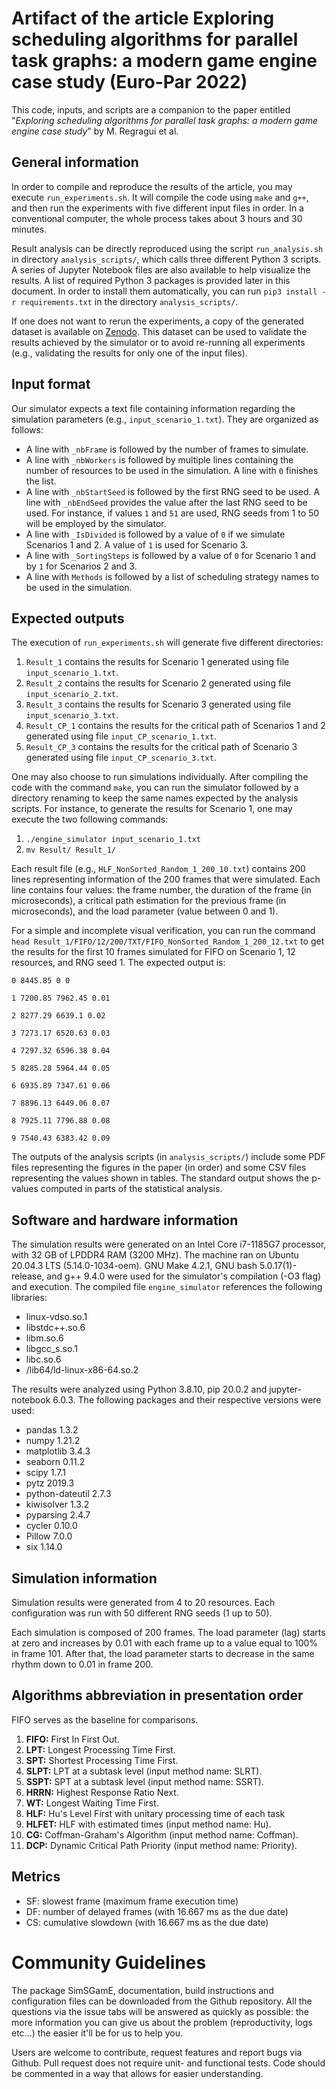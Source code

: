 # Artifact of the article Exploring scheduling algorithms for parallel task graphs: a modern game engine case study (Euro-Par 2022)

This code, inputs, and scripts are a companion to the paper entitled "_Exploring scheduling algorithms for parallel task graphs: a modern game engine case study_" by M. Regragui et al.

## General information

In order to compile and reproduce the results of the article, you may execute `run_experiments.sh`. It will compile the code using `make` and `g++`, and then run the experiments with five different input files in order. In a conventional computer, the whole process takes about 3 hours and 30 minutes.

Result analysis can be directly reproduced using the script `run_analysis.sh` in directory `analysis_scripts/`, which calls three different Python 3 scripts. A series of Jupyter Notebook files are also available to help visualize the results. A list of required Python 3 packages is provided later in this document. In order to install them automatically, you can run `pip3 install -r requirements.txt` in the directory `analysis_scripts/`.

If one does not want to rerun the experiments, a copy of the generated dataset is available on [Zenodo](https://zenodo.org/record/6532252). This dataset can be used to validate the results achieved by the simulator or to avoid re-running all experiments (e.g., validating the results for only one of the input files).

## Input format

Our simulator expects a text file containing information regarding the simulation parameters (e.g., `input_scenario_1.txt`). They are organized as follows:

- A line with `_nbFrame` is followed by the number of frames to simulate.
- A line with `_nbWorkers` is followed by multiple lines containing the number of resources to be used in the simulation. A line with `0` finishes the list.
- A line with `_nbStartSeed` is followed by the first RNG seed to be used. A line with `_nbEndSeed` provides the value after the last RNG seed to be used. For instance, if values `1` and `51` are used, RNG seeds from 1 to 50 will be employed by the simulator.
- A line with `_IsDivided` is followed by a value of `0` if we simulate Scenarios 1 and 2. A value of `1` is used for Scenario 3.
- A line with `_SortingSteps` is followed by a value of `0` for Scenario 1 and by `1` for Scenarios 2 and 3.
- A line with `Methods` is followed by a list of scheduling strategy names to be used in the simulation.

## Expected outputs

The execution of `run_experiments.sh` will generate five different directories:

1. `Result_1` contains the results for Scenario 1 generated using file `input_scenario_1.txt`.
2. `Result_2` contains the results for Scenario 2 generated using file `input_scenario_2.txt`.
3. `Result_3` contains the results for Scenario 3 generated using file `input_scenario_3.txt`.
4. `Result_CP_1` contains the results for the critical path of Scenarios 1 and 2 generated using file `input_CP_scenario_1.txt`.
5. `Result_CP_3` contains the results for the critical path of Scenario 3 generated using file `input_CP_scenario_3.txt`.

One may also choose to run simulations individually. After compiling the code with the command `make`, you can run the simulator followed by a directory renaming to keep the same names expected by the analysis scripts. For instance, to generate the results for Scenario 1, one may execute the two following commands:

1. `./engine_simulator input_scenario_1.txt`
2. `mv Result/ Result_1/`

Each result file (e.g., `HLF_NonSorted_Random_1_200_10.txt`) contains 200 lines representing information of the 200 frames that were simulated. Each line contains four values: the frame number, the duration of the frame (in microseconds), a critical path estimation for the previous frame (in microseconds), and the load parameter (value between 0 and 1).

For a simple and incomplete visual verification, you can run the command `head Result_1/FIFO/12/200/TXT/FIFO_NonSorted_Random_1_200_12.txt` to get the results for the first 10 frames simulated for FIFO on Scenario 1, 12 resources, and RNG seed 1. The expected output is: 

`0 8445.85 0 0`

`1 7200.85 7962.45 0.01`

`2 8277.29 6639.1 0.02`

`3 7273.17 6520.63 0.03`

`4 7297.32 6596.38 0.04`

`5 8285.28 5964.44 0.05`

`6 6935.89 7347.61 0.06`

`7 8896.13 6449.06 0.07`

`8 7925.11 7796.88 0.08`

`9 7540.43 6383.42 0.09`

The outputs of the analysis scripts (in `analysis_scripts/`) include some PDF files representing the figures in the paper (in order) and some CSV files representing the values shown in tables. The standard output shows the p-values computed in parts of the statistical analysis.

## Software and hardware information

The simulation results were generated on an Intel Core i7-1185G7 processor, with 32 GB of LPDDR4 RAM (3200 MHz). The machine ran on Ubuntu 20.04.3 LTS (5.14.0-1034-oem). GNU Make 4.2.1, GNU bash 5.0.17(1)-release, and g++ 9.4.0 were used for the simulator's compilation (-O3 flag) and execution. The compiled file `engine_simulator` references the following libraries:

- linux-vdso.so.1
- libstdc++.so.6
- libm.so.6
- libgcc_s.so.1
- libc.so.6
- /lib64/ld-linux-x86-64.so.2

The results were analyzed using Python 3.8.10, pip 20.0.2 and jupyter-notebook 6.0.3. The following packages and their respective versions were used:

- pandas 1.3.2
- numpy 1.21.2
- matplotlib 3.4.3
- seaborn 0.11.2
- scipy 1.7.1
- pytz 2019.3
- python-dateutil 2.7.3
- kiwisolver 1.3.2 
- pyparsing 2.4.7 
- cycler 0.10.0 
- Pillow 7.0.0
- six 1.14.0 

## Simulation information

Simulation results were generated from 4 to 20 resources. Each configuration was run with 50 different RNG seeds (1 up to 50).

Each simulation is composed of 200 frames. The load parameter (lag) starts at zero and increases by 0.01 with each frame up to a value equal to 100% in frame 101. After that, the load parameter starts to decrease in the same rhythm down to 0.01 in frame 200.

## Algorithms abbreviation in presentation order

FIFO serves as the baseline for comparisons.

1. **FIFO:** First In First Out.
2. **LPT:** Longest Processing Time First.
3. **SPT:** Shortest Processing Time First.
4. **SLPT:** LPT at a subtask level (input method name: SLRT).
5. **SSPT:** SPT at a subtask level (input method name: SSRT). 
6. **HRRN:** Highest Response Ratio Next.
7. **WT:** Longest Waiting Time First.
8. **HLF:** Hu's Level First with unitary processing time of each task
9. **HLFET:** HLF with estimated times (input method name: Hu). 
10. **CG:** Coffman-Graham's Algorithm (input method name: Coffman).
11. **DCP:** Dynamic Critical Path Priority (input method name: Priority).

## Metrics

* SF: slowest frame (maximum frame execution time)
* DF: number of delayed frames (with 16.667 ms as the due date)
* CS: cumulative slowdown (with 16.667 ms as the due date)


# Community Guidelines


The package SimSGamE, documentation, build instructions and configuration files can be downloaded from the Github repository. 
All the questions via the issue tabs will be answered as quickly as possible: the more information you can give us about the problem (reproductivity, logs etc...) the easier it'll be for us to help you.

Users are welcome to contribute, request features and report bugs via Github. Pull request does not require unit- and functional tests. Code should be commented in a way that allows for easier understanding.
